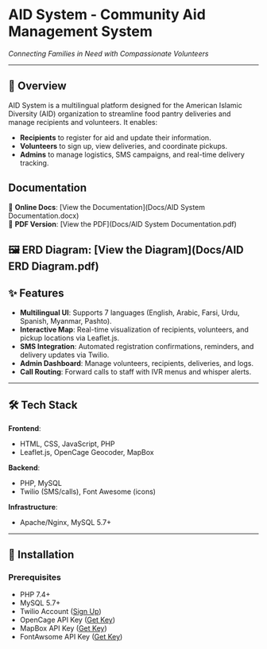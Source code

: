 # AID System - Community Aid Management System  
*Connecting Families in Need with Compassionate Volunteers*  

---

## 📌 Overview  
AID System is a multilingual platform designed for the American Islamic Diversity (AID) organization to streamline food pantry deliveries and manage recipients and volunteers. It enables:
- **Recipients** to register for aid and update their information.  
- **Volunteers** to sign up, view deliveries, and coordinate pickups.  
- **Admins** to manage logistics, SMS campaigns, and real-time delivery tracking.  

## Documentation
📄 **Online Docs**: [View the Documentation](Docs/AID System Documentation.docx)  
📄 **PDF Version**: [View the PDF](Docs/AID System Documentation.pdf)

🖼️ **ERD Diagram**: [View the Diagram](Docs/AID ERD Diagram.pdf)
---

## ✨ Features  
- **Multilingual UI**: Supports 7 languages (English, Arabic, Farsi, Urdu, Spanish, Myanmar, Pashto).  
- **Interactive Map**: Real-time visualization of recipients, volunteers, and pickup locations via Leaflet.js.  
- **SMS Integration**: Automated registration confirmations, reminders, and delivery updates via Twilio.  
- **Admin Dashboard**: Manage volunteers, recipients, deliveries, and logs.  
- **Call Routing**: Forward calls to staff with IVR menus and whisper alerts.  

---

## 🛠️ Tech Stack  
**Frontend**:  
- HTML, CSS, JavaScript, PHP  
- Leaflet.js, OpenCage Geocoder, MapBox  

**Backend**:  
- PHP, MySQL  
- Twilio (SMS/calls), Font Awesome (icons)  

**Infrastructure**:  
- Apache/Nginx, MySQL 5.7+  

---

## 🚀 Installation  
### Prerequisites  
- PHP 7.4+  
- MySQL 5.7+  
- Twilio Account ([Sign Up](https://www.twilio.com/try-twilio))  
- OpenCage API Key ([Get Key](https://opencagedata.com/api))
- MapBox API Key ([Get Key](https://opencagedata.com/api](https://www.mapbox.com/address-autofill)))
- FontAwsome API Key ([Get Key](https://fontawesome.com/start))

